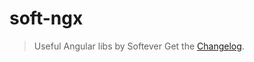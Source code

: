 # soft-ngx

>Useful Angular libs by Softever
Get the [Changelog](https://github.com/akkaradej/soft-ngx/blob/master/CHANGELOG.md).